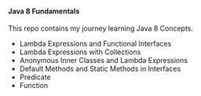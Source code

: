 
#### Java 8 Fundamentals

This repo contains my journey learning Java 8 Concepts.

- Lambda Expressions and Functional Interfaces
- Lambda Expressions with Collections
- Anonymous Inner Classes and Lambda Expressions
- Default Methods and Static Methods in Interfaces
- Predicate
- Function
